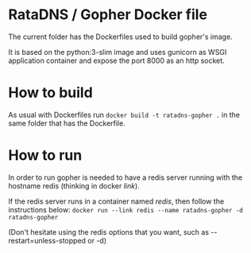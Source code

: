 RataDNS / Gopher Docker file
============================

The current folder has the Dockerfiles used to build gopher's image.

It is based on the python:3-slim image and uses gunicorn as WSGI application container
and expose the port 8000 as an http socket.

# How to build

As usual with Dockerfiles run `docker build -t ratadns-gopher .` in the same folder
that has the Dockerfile.

# How to run

In order to run gopher is needed to have a redis server running with the hostname
redis (thinking in docker _link_).

If the redis server runs in a container named _redis_, then follow the instructions below:
`
docker run --link redis --name ratadns-gopher -d ratadns-gopher
`

(Don't hesitate using the redis options that you want, such as --restart=unless-stopped or -d)

